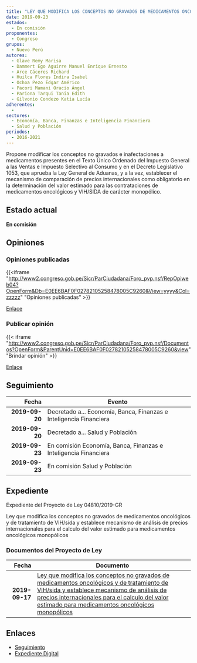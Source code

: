 ```yaml
---
title: "LEY QUE MODIFICA LOS CONCEPTOS NO GRAVADOS DE MEDICAMENTOS ONCOLÓGICOS Y DE TRATAMIENTO DE VIH/SIDA Y ESTABLECE MECANISMO DE ANALÍSIS DE PRECIOS INTERNACIONALES PARA EL CÁLCULO DEL VALOR ESTIMADO PARA MEDICAMENTOS ONCOLÓGICOS MONOPÓLICOS"
date: 2019-09-23
estados: 
  - En comisión
proponentes: 
  - Congreso
grupos: 
  - Nuevo Perú
autores: 
  - Glave Remy Marisa
  - Dammert Ego Aguirre Manuel Enrique Ernesto
  - Arce Cáceres Richard
  - Huilca Flores Indira Isabel
  - Ochoa Pezo Édgar Américo
  - Pacori Mamani Oracio Ángel
  - Pariona Tarqui Tania Edith
  - Gilvonio Condezo Katia Lucía
adherentes: 
  - 
sectores: 
  - Economía, Banca, Finanzas e Inteligencia Financiera
  - Salud y Población
periodos: 
  - 2016-2021
---
```


Propone modificar los conceptos no gravados e inafectaciones a medicamentos presentes en el Texto Único Ordenado del Impuesto General a las Ventas e Impuesto Selectivo al Consumo y en el Decreto Legislativo 1053, que aprueba la Ley General de Aduanas, y a la vez, establecer el mecanismo de comparación de precios internacionales como obligatorio en la determinación del valor estimado para las contrataciones de medicamentos oncológicos y VIH/SIDA de carácter monopólico.


## Estado actual

**En comisión**

## Opiniones

### Opiniones publicadas

{{<iframe "http://www2.congreso.gob.pe/Sicr/ParCiudadana/Foro_pvp.nsf/RepOpiweb04?OpenForm&Db=E0EE6BAF0F02782105258478005C9260&View=yyyy&Col=zzzzz" "Opiniones publicadas" >}}

[Enlace](http://www2.congreso.gob.pe/Sicr/ParCiudadana/Foro_pvp.nsf/RepOpiweb04?OpenForm&Db=E0EE6BAF0F02782105258478005C9260&View=yyyy&Col=zzzzz)
### Publicar opinión

{{< iframe "http://www2.congreso.gob.pe/Sicr/ParCiudadana/Foro_pvp.nsf/Documentos?OpenForm&ParentUnid=E0EE6BAF0F02782105258478005C9260&view" "Brindar opinión" >}}

[Enlace](http://www2.congreso.gob.pe/Sicr/ParCiudadana/Foro_pvp.nsf/Documentos?OpenForm&ParentUnid=E0EE6BAF0F02782105258478005C9260&view)

## Seguimiento

| Fecha | Evento |
|------:|--------|
| **2019-09-20** | Decretado a... Economía, Banca, Finanzas e Inteligencia Financiera|
| **2019-09-20** | Decretado a... Salud y Población|
| **2019-09-23** | En comisión Economía, Banca, Finanzas e Inteligencia Financiera|
| **2019-09-23** | En comisión Salud y Población|


## Expediente

Expediente del Proyecto de Ley 04810/2019-GR

Ley que modifica los conceptos no gravados de medicamentos oncológicos y de tratamiento de VIH/sida y establece mecanismo de análisis de precios internacionales para el calculo del valor estimado para medicamentos oncológicos monopólicos


### Documentos del Proyecto de Ley

| Fecha | Documento |
|------:|--------|
| **2019-09-17** | [Ley que modifica los conceptos no gravados de medicamentos oncológicos y de tratamiento de VIH/sida y establece mecanismo de análisis de precios internacionales para el calculo del valor estimado para medicamentos oncológicos monopólicos](http://www.leyes.congreso.gob.pe/Documentos/2016_2021/Proyectos_de_Ley_y_de_Resoluciones_Legislativas/PL04810_20190917.pdf) |

## Enlaces 

- [Seguimiento](http://www2.congreso.gob.pe/Sicr/TraDocEstProc/CLProLey2016.nsf/f7fff46988ca05b1052578e100829cc7/50c789c9c5f9204a05258478006aee80?OpenDocument)
- [Expediente Digital](http://www2.congreso.gob.pe/Sicr/TraDocEstProc/CLProLey2016.nsf/f7fff46988ca05b1052578e100829cc7/50c789c9c5f9204a05258478006aee80?OpenDocument&Click=05257FB7005EB655.eb71d0cf91d8294e05256cdf006b5706/$Body/0.1C6C)
